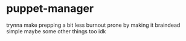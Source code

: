 # puppet-manager
trynna make prepping a bit less burnout prone by making it braindead simple
maybe some other things too idk
